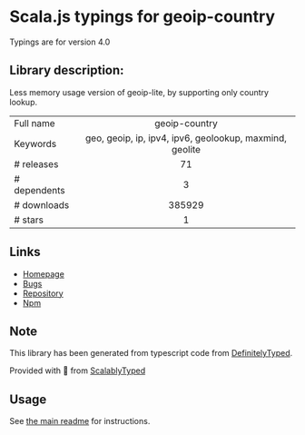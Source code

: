 
# Scala.js typings for geoip-country

Typings are for version 4.0

## Library description:
Less memory usage version of geoip-lite, by supporting only country lookup.

|                    |                 |
| ------------------ | :-------------: |
| Full name          | geoip-country |
| Keywords           | geo, geoip, ip, ipv4, ipv6, geolookup, maxmind, geolite |
| # releases         | 71 |
| # dependents       | 3 |
| # downloads        | 385929 |
| # stars            | 1 |

## Links
- [Homepage](https://github.com/sapics/geoip-country)
- [Bugs](https://github.com/sapics/geoip-country/issues)
- [Repository](https://github.com/sapics/geoip-country)
- [Npm](https://www.npmjs.com/package/geoip-country)
    


## Note
This library has been generated from typescript code from [DefinitelyTyped](https://definitelytyped.org).

Provided with :purple_heart: from [ScalablyTyped](https://github.com/oyvindberg/ScalablyTyped)

## Usage
See [the main readme](../../readme.md) for instructions.


